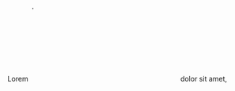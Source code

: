 Lorem <svg xmlns="http://www.w3.org/2000/svg" version="1.1"><text>ipsum</text></svg> dolor sit amet,
